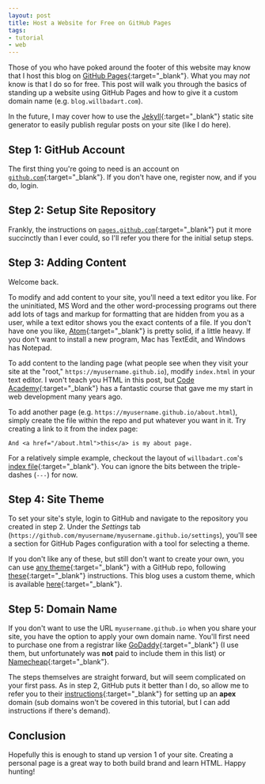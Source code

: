 ```yaml
---
layout: post
title: Host a Website for Free on GitHub Pages
tags:
- tutorial
- web
---
```


Those of you who have poked around the footer of this website may
know that I host this blog on [GitHub Pages<i class="fa
fa-external-link"></i>][gh pages]{:target="_blank"}. What you may
*not* know is that I do so for free. This post will walk you through
the basics of standing up a website using GitHub Pages and how to
give it a custom domain name (e.g.  `blog.willbadart.com`).

[gh pages]: https://pages.github.com

<!-- MORE -->

In the future, I may cover how to use the [Jekyll<i class="fa
fa-external-link"></i>][jekyll]{:target="_blank"} static site
generator to easily publish regular posts on your site (like I do
here).

[jekyll]: https://jekyllrb.com


## Step 1: GitHub Account

The first thing you're going to need is an account on [`github.com`<i
class="fa fa-external-link"></i>][gh]{:target="_blank"}. If you
don't have one, register now, and if you do, login.

[gh]: https://github.com


## Step 2: Setup Site Repository

Frankly, the instructions on [`pages.github.com`<i class="fa
fa-external-link"></i>][gh pages anchor]{:target="_blank"} put it
more succinctly than I ever could, so I'll refer you there for the
initial setup steps.

[gh pages anchor]: https://pages.github.com/#user-site


## Step 3: Adding Content

Welcome back.

To modify and add content to your site, you'll need a text editor you
like. For the uninitiated, MS Word and the other word-processing
programs out there add lots of tags and markup for formatting that
are hidden from you as a user, while a text editor shows you the
exact contents of a file. If you don't have one you like, [Atom<i
class="fa fa-external-link"></i>][atom]{:target="_blank"} is pretty
solid, if a little heavy. If you don't want to install a new program,
Mac has TextEdit, and Windows has Notepad.

[atom]: https://atom.io

To add content to the landing page (what people see when they visit
your site at the "root," `https://myusername.github.io`), modify
`index.html` in your text editor. I won't teach you HTML in this
post, but [Code Academy<i class="fa
fa-external-link"></i>][code]{:target="_blank"} has a fantastic
course that gave me my start in web development many years ago.

[code]: https://www.codecademy.com

To add another page (e.g. `https://myusername.github.io/about.html`),
simply create the file within the repo and put whatever you want in
it. Try creating a link to it from the index page:

    And <a href="/about.html">this</a> is my about page.

For a relatively simple example, checkout the layout of
`willbadart.com`'s [index file<i class="fa
fa-external-link"></i>][willbadart repo]{:target="_blank"}. You can
ignore the bits between the triple-dashes (`---`) for now.

[willbadart repo]: https://github.com/wbadart/wbadart.github.io/blob/master/index.html

## Step 4: Site Theme

To set your site's style, login to GitHub and navigate to the
repository you created in step 2. Under the *Settings* tab
(`https://github.com/myusername/myusername.github.io/settings`),
you'll see a section for GitHub Pages configuration with a tool for
selecting a theme.

If you don't like any of these, but still don't want to create your
own, you can use [any theme<i class="fa
fa-external-link"></i>][jekyll themes]{:target="_blank"} with a
GitHub repo, following [these<i class="fa
fa-external-link"></i>][custom theme]{:target="_blank"}
instructions.  This blog uses a custom theme, which is available
[here<i class="fa fa-external-link"></i>][dark
minimal]{:target="_blank"}.

[jekyll themes]: https://github.com/topics/jekyll-theme
[custom theme]: https://help.github.com/articles/adding-a-jekyll-theme-to-your-github-pages-site/#adding-a-jekyll-theme-in-your-sites-_configyml-file
[dark minimal]: https://github.com/wbadart/jekyll-theme-dark-minimal


## Step 5: Domain Name

If you don't want to use the URL `myusername.github.io` when you
share your site, you have the option to apply your own domain name.
You'll first need to purchase one from a registrar like [GoDaddy<i
class="fa fa-external-link"></i>][godaddy]{:target="_blank"} (I use
them, but unfortunately was **not** paid to include them in this list) or
[Namecheap<i class="fa
fa-external-link"></i>][namecheap]{:target="_blank"}.

[godaddy]: https://www.godaddy.com
[namecheap]: https://www.namecheap.com

The steps themselves are straight forward, but will seem complicated
on your first pass. As in step 2, GitHub puts it better than I do, so
allow me to refer you to their [instructions<i class="fa
fa-external-link"></i>][gh domain]{:target="_blank"} for setting up
an **apex** domain (sub domains won't be covered in this tutorial,
but I can add instructions if there's demand).

[gh domain]: https://help.github.com/articles/setting-up-an-apex-domain


## Conclusion

Hopefully this is enough to stand up version 1 of your site. Creating
a personal page is a great way to both build brand and learn HTML.
Happy hunting!
